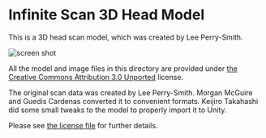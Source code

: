 Infinite Scan 3D Head Model
===========================

This is a 3D head scan model, which was created by Lee Perry-Smith.

![screen shot][Sample]

All the model and image files in this directory are provided under [the Creative
Commons Attribution 3.0 Unported][CC] license.

The original scan data was created by Lee Perry-Smith. Morgan McGuire and Guedis
Cardenas converted it to convenient formats. Keijiro Takahashi did some small
tweaks to the model to properly import it to Unity.

Please see [the license file][License] for further details.

[Sample]: https://40.media.tumblr.com/d83d49be301b44c72ed44281e30695df/tumblr_nuy99prWhY1qio469o1_1280.png
[CC]: https://creativecommons.org/licenses/by/3.0/
[License]: https://github.com/keijiro/InfiniteScan/blob/master/Assets/InfiniteScan/License.txt
